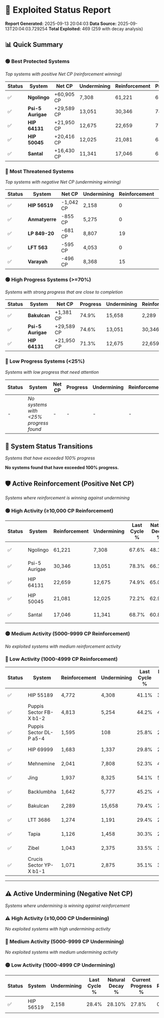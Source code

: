 # 🌟 Exploited Status Report

**Report Generated:** 2025-09-13 20:04:03
**Data Source:** 2025-09-13T20:04:03.729254
**Total Exploited:** 469 (259 with decay analysis)

## 📊 Quick Summary

### 🟢 **Best Protected Systems**
*Top systems with positive Net CP (reinforcement winning)*

| Status | System | Net CP | Undermining | Reinforcement | Progress |
|--------|--------|--------|-------------|---------------|----------|
| ✅ | **Ngolingo** | +60,905 CP | 7,308 | 61,221 | 65.5% |
| ✅ | **Psi-5 Aurigae** | +29,589 CP | 13,051 | 30,346 | 74.6% |
| ✅ | **HIP 64131** | +21,950 CP | 12,675 | 22,659 | 71.3% |
| ✅ | **HIP 50045** | +20,416 CP | 12,025 | 21,081 | 68.8% |
| ✅ | **Santal** | +16,430 CP | 11,341 | 17,046 | 65.5% |

### 🔴 **Most Threatened Systems**
*Top systems with negative Net CP (undermining winning)*

| Status | System | Net CP | Undermining | Reinforcement | Progress |
|--------|--------|--------|-------------|---------------|----------|
| ✅ | **HIP 56519** | -1,042 CP | 2,158 | 0 | 27.8% |
| ✅ | **Anmatyerre** | -855 CP | 5,275 | 0 | 39.1% |
| ✅ | **LP 849-20** | -681 CP | 8,807 | 19 | 51.7% |
| ✅ | **LFT 563** | -595 CP | 4,053 | 0 | 35.9% |
| ✅ | **Varayah** | -496 CP | 8,368 | 15 | 50.9% |

### 🟢 **High Progress Systems (>=70%)**
*Systems with strong progress that are close to completion*

| Status | System | Net CP | Progress | Undermining | Reinforcement |
|--------|--------|--------|----------|-------------|---------------|
| ✅ | **Bakulcan** | +1,381 CP | 74.9% | 15,658 | 2,289 |
| ✅ | **Psi-5 Aurigae** | +29,589 CP | 74.6% | 13,051 | 30,346 |
| ✅ | **HIP 64131** | +21,950 CP | 71.3% | 12,675 | 22,659 |

### 🔴 **Low Progress Systems (<25%)**
*Systems with low progress that need attention*

| Status | System | Net CP | Progress | Undermining | Reinforcement |
|--------|--------|--------|----------|-------------|---------------|
| - | *No systems with <25% progress found* | - | - | - | - |
## 🔄 System Status Transitions
*Systems that have exceeded 100% progress*

**No systems found that have exceeded 100% progress.**

## 🛡️ Active Reinforcement (Positive Net CP)
*Systems where reinforcement is winning against undermining*

### 🟢 High Activity (≥10,000 CP Reinforcement)

| Status | System | Reinforcement | Undermining | Last Cycle % | Natural Decay % | Current Progress % | Current CP | Net CP | Activity |
|--------|--------|---------------|-------------|--------------|-----------------|-------------------|------------|--------|----------|
| ✅ | Ngolingo | 61,221 | 7,308 | 67.6% | 48.10% | 65.5% | 229,250 | +60,905 | 🟢 High Reinforcement |
| ✅ | Psi-5 Aurigae | 30,346 | 13,051 | 78.3% | 66.15% | 74.6% | 261,100 | +29,589 | 🟢 High Reinforcement |
| ✅ | HIP 64131 | 22,659 | 12,675 | 74.9% | 65.03% | 71.3% | 249,550 | +21,950 | 🟢 High Reinforcement |
| ✅ | HIP 50045 | 21,081 | 12,025 | 72.2% | 62.97% | 68.8% | 240,799 | +20,416 | 🟢 High Reinforcement |
| ✅ | Santal | 17,046 | 11,341 | 68.7% | 60.81% | 65.5% | 229,250 | +16,430 | 🟢 High Reinforcement |

### 🟡 Medium Activity (5000-9999 CP Reinforcement)

*No exploited systems with medium reinforcement activity*

### 🔴 Low Activity (1000-4999 CP Reinforcement)

| Status | System | Reinforcement | Undermining | Last Cycle % | Natural Decay % | Current Progress % | Current CP | Net CP | Activity |
|--------|--------|---------------|-------------|--------------|-----------------|-------------------|------------|--------|----------|
| ✅ | HIP 55189 | 4,772 | 4,308 | 41.1% | 38.57% | 39.9% | 139,650 | +4,656 | 🔵 Low Reinforcement |
| ✅ | Puppis Sector FB-X b1-2 | 4,813 | 5,254 | 44.2% | 41.39% | 42.7% | 149,450 | +4,580 | 🔵 Low Reinforcement |
| ✅ | Puppis Sector DL-P a5-4 | 1,595 | 108 | 25.8% | 25.29% | 25.8% | 90,300 | +1,778 | 🔵 Low Reinforcement |
| ✅ | HIP 69999 | 1,683 | 1,337 | 29.8% | 28.91% | 29.4% | 102,900 | +1,701 | 🔵 Low Reinforcement |
| ✅ | Mehnemine | 2,041 | 7,808 | 52.3% | 49.62% | 50.1% | 175,350 | +1,673 | 🔵 Low Reinforcement |
| ✅ | Jing | 1,937 | 8,325 | 54.1% | 51.26% | 51.7% | 180,950 | +1,533 | 🔵 Low Reinforcement |
| ✅ | Backlumbha | 1,642 | 5,777 | 45.2% | 43.10% | 43.5% | 152,250 | +1,389 | 🔵 Low Reinforcement |
| ✅ | Bakulcan | 2,289 | 15,658 | 79.4% | 74.51% | 74.9% | 262,150 | +1,381 | 🔵 Low Reinforcement |
| ✅ | LTT 3686 | 1,274 | 1,191 | 29.4% | 28.71% | 29.1% | 101,850 | +1,377 | 🔵 Low Reinforcement |
| ✅ | Tapia | 1,126 | 1,458 | 30.3% | 29.55% | 29.9% | 104,650 | +1,211 | 🔵 Low Reinforcement |
| ✅ | Zibel | 1,043 | 2,375 | 33.5% | 32.49% | 32.8% | 114,799 | +1,075 | 🔵 Low Reinforcement |
| ✅ | Crucis Sector YP-X b1-1 | 1,071 | 2,875 | 35.1% | 34.00% | 34.3% | 120,049 | +1,046 | 🔵 Low Reinforcement |


---

## ⚠️ Active Undermining (Negative Net CP)
*Systems where undermining is winning against reinforcement*

### ⚠️ High Activity (≥10,000 CP Undermining)

*No exploited systems with high undermining activity*

### 🔶 Medium Activity (5000-9999 CP Undermining)

*No exploited systems with medium undermining activity*

### 🟡 Low Activity (1000-4999 CP Undermining)

| Status | System | Undermining | Last Cycle % | Natural Decay % | Current Progress % | Reinforcement | Current CP | Net CP | Activity |
|--------|--------|-------------|--------------|-----------------|-------------------|---------------|------------|--------|----------|
| ✅ | HIP 56519 | 2,158 | 28.4% | 28.10% | 27.8% | 0 | 97,300 | -1,042 | 🟡 Low Undermining |
